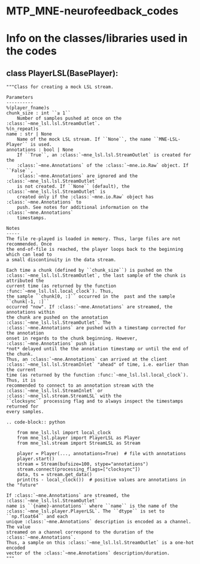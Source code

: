 # MTP_MNE-neurofeedback_codes
# Info on the classes/libraries used in the codes 

## class PlayerLSL(BasePlayer):
    """Class for creating a mock LSL stream.

    Parameters
    ----------
    %(player_fname)s
    chunk_size : int ``≥ 1``
        Number of samples pushed at once on the :class:`~mne_lsl.lsl.StreamOutlet`.
    %(n_repeat)s
    name : str | None
        Name of the mock LSL stream. If ``None``, the name ``MNE-LSL-Player`` is used.
    annotations : bool | None
        If ``True``, an :class:`~mne_lsl.lsl.StreamOutlet` is created for the
        :class:`~mne.Annotations` of the :class:`~mne.io.Raw` object. If ``False``,
        :class:`~mne.Annotations` are ignored and the :class:`~mne_lsl.lsl.StreamOutlet`
        is not created. If ``None`` (default), the :class:`~mne_lsl.lsl.StreamOutlet` is
        created only if the :class:`~mne.io.Raw` object has :class:`~mne.Annotations` to
        push. See notes for additional information on the :class:`~mne.Annotations`
        timestamps.

    Notes
    -----
    The file re-played is loaded in memory. Thus, large files are not recommended. Once
    the end-of-file is reached, the player loops back to the beginning which can lead to
    a small discontinuity in the data stream.

    Each time a chunk (defined by ``chunk_size``) is pushed on the
    :class:`~mne_lsl.lsl.StreamOutlet`, the last sample of the chunk is attributed the
    current time (as returned by the function :func:`~mne_lsl.lsl.local_clock`). Thus,
    the sample ``chunk[0, :]`` occurred in the  past and the sample ``chunk[-1, :]``
    occurred "now". If :class:`~mne.Annotations` are streamed, the annotations within
    the chunk are pushed on the annotation :class:`~mne_lsl.lsl.StreamOutlet`. The
    :class:`~mne.Annotations` are pushed with a timestamp corrected for the annotation
    onset in regards to the chunk beginning. However, :class:`~mne.Annotations` push is
    *not* delayed until the the annotation timestamp or until the end of the chunk.
    Thus, an :class:`~mne.Annotations` can arrived at the client
    :class:`~mne_lsl.lsl.StreamInlet` "ahead" of time, i.e. earlier than the current
    time (as returned by the function :func:`~mne_lsl.lsl.local_clock`). Thus, it is
    recommended to connect to an annotation stream with the
    :class:`~mne_lsl.lsl.StreamInlet` or :class:`~mne_lsl.stream.StreamLSL` with the
    ``clocksync`` processing flag and to always inspect the timestamps returned for
    every samples.

    .. code-block:: python

        from mne_lsl.lsl import local_clock
        from mne_lsl.player import PlayerLSL as Player
        from mne_lsl.stream import StreamLSL as Stream

        player = Player(..., annotations=True)  # file with annotations
        player.start()
        stream = Stream(bufsize=100, stype="annotations")
        stream.connect(processing_flags=["clocksync"])
        data, ts = stream.get_data()
        print(ts - local_clock())  # positive values are annotations in the "future"

    If :class:`~mne.Annotations` are streamed, the :class:`~mne_lsl.lsl.StreamOutlet`
    name is ``{name}-annotations`` where ``name`` is the name of the
    :class:`~mne_lsl.player.PlayerLSL`. The ``dtype`` is set to ``np.float64`` and each
    unique :class:`~mne.Annotations` description is encoded as a channel. The value
    streamed on a channel correspond to the duration of the :class:`~mne.Annotations`.
    Thus, a sample on this :class:`~mne_lsl.lsl.StreamOutlet` is a one-hot encoded
    vector of the :class:`~mne.Annotations` description/duration.
    """
